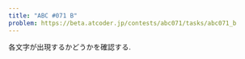 ```yaml
---
title: "ABC #071 B"
problem: https://beta.atcoder.jp/contests/abc071/tasks/abc071_b
---
```

各文字が出現するかどうかを確認する.
